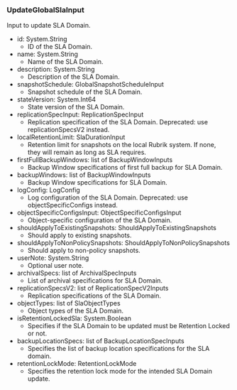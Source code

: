 ### UpdateGlobalSlaInput
Input to update SLA Domain.

- id: System.String
  - ID of the SLA Domain.
- name: System.String
  - Name of the SLA Domain.
- description: System.String
  - Description of the SLA Domain.
- snapshotSchedule: GlobalSnapshotScheduleInput
  - Snapshot schedule of the SLA Domain.
- stateVersion: System.Int64
  - State version of the SLA Domain.
- replicationSpecInput: ReplicationSpecInput
  - Replication specification of the SLA Domain. Deprecated: use replicationSpecsV2 instead.
- localRetentionLimit: SlaDurationInput
  - Retention limit for snapshots on the local Rubrik system. If none, they will remain as long as SLA requires.
- firstFullBackupWindows: list of BackupWindowInputs
  - Backup Window specifications of first full backup for SLA Domain.
- backupWindows: list of BackupWindowInputs
  - Backup Window specifications for SLA Domain.
- logConfig: LogConfig
  - Log configuration of the SLA Domain. Deprecated: use objectSpecificConfigs instead.
- objectSpecificConfigsInput: ObjectSpecificConfigsInput
  - Object-specific configuration of the SLA Domain.
- shouldApplyToExistingSnapshots: ShouldApplyToExistingSnapshots
  - Should apply to existing snapshots.
- shouldApplyToNonPolicySnapshots: ShouldApplyToNonPolicySnapshots
  - Should apply to non-policy snapshots.
- userNote: System.String
  - Optional user note.
- archivalSpecs: list of ArchivalSpecInputs
  - List of archival specifications for SLA Domain.
- replicationSpecsV2: list of ReplicationSpecV2Inputs
  - Replication specifications of the SLA Domain.
- objectTypes: list of SlaObjectTypes
  - Object types of the SLA Domain.
- isRetentionLockedSla: System.Boolean
  - Specifies if the SLA Domain to be updated must be Retention Locked or not.
- backupLocationSpecs: list of BackupLocationSpecInputs
  - Specifies the list of backup location specifications for the SLA domain.
- retentionLockMode: RetentionLockMode
  - Specifies the retention lock mode for the intended SLA Domain update.
